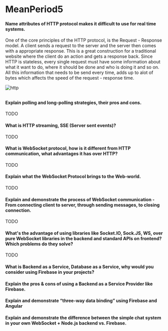 # MeanPeriod5

#### Name attributes of HTTP protocol makes it difficult to use for real time systems.

One of the core principles of the HTTP protocol, is the Request - Response model.
A client sends a request to the server and the server then comes with a appropriate response.
This is a great construction for a traditional website where the client do an action and gets a response back.
Since HTTP is stateless, every single request must have some information about what it want to do, where it should be done and who is doing it and so on.
All this information that needs to be send every time, adds up to alot of bytes which affects the speed of the request - response time.

![http]

## 
## 


#### Explain polling and long-polling strategies, their pros and cons.
TODO

#### What is HTTP streaming, SSE (Server sent events)?
TODO

#### What is WebSocket protocol, how is it different from HTTP communication, what advantages it has over HTTP?
TODO

#### Explain what the WebSocket Protocol brings to the Web-world.
TODO

#### Explain and demonstrate the process of WebSocket communication - From connecting client to server, through sending messages, to closing connection.
TODO

#### What's the advantage of using libraries like Socket.IO, Sock.JS, WS, over pure WebSocket libraries in the backend and standard APIs on frontend? Which problems do they solve?
TODO

#### What is Backend as a Service, Database as a Service, why would you consider using Firebase in your projects?


#### Explain the pros & cons of using a Backend as a Service Provider like Firebase.


#### Explain and demonstrate “three-way data binding” using Firebase and Angular


#### Explain and demonstrate the difference between the simple chat system in your own WebSocket + Node.js backend vs. Firebase.




[http]: http://i.imgur.com/Nf7V4Rv.png "HTTP"
